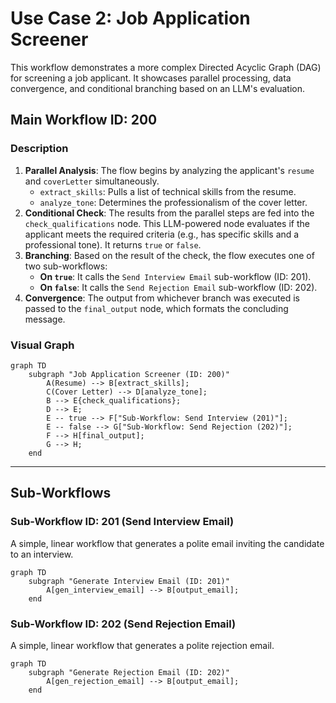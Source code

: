 # Use Case 2: Job Application Screener

This workflow demonstrates a more complex Directed Acyclic Graph (DAG) for screening a job applicant. It showcases parallel processing, data convergence, and conditional branching based on an LLM's evaluation.

## Main Workflow ID: 200

### Description

1. **Parallel Analysis**: The flow begins by analyzing the applicant's `resume` and `coverLetter` simultaneously.
    - `extract_skills`: Pulls a list of technical skills from the resume.
    - `analyze_tone`: Determines the professionalism of the cover letter.
2. **Conditional Check**: The results from the parallel steps are fed into the `check_qualifications` node. This LLM-powered node evaluates if the applicant meets the required criteria (e.g., has specific skills and a professional tone). It returns `true` or `false`.
3. **Branching**: Based on the result of the check, the flow executes one of two sub-workflows:
    - **On `true`**: It calls the `Send Interview Email` sub-workflow (ID: 201).
    - **On `false`**: It calls the `Send Rejection Email` sub-workflow (ID: 202).
4. **Convergence**: The output from whichever branch was executed is passed to the `final_output` node, which formats the concluding message.

### Visual Graph

```mermaid
graph TD
    subgraph "Job Application Screener (ID: 200)"
        A(Resume) --> B[extract_skills];
        C(Cover Letter) --> D[analyze_tone];
        B --> E{check_qualifications};
        D --> E;
        E -- true --> F["Sub-Workflow: Send Interview (201)"];
        E -- false --> G["Sub-Workflow: Send Rejection (202)"];
        F --> H[final_output];
        G --> H;
    end
```

---

## Sub-Workflows

### Sub-Workflow ID: 201 (Send Interview Email)

A simple, linear workflow that generates a polite email inviting the candidate to an interview.

```mermaid
graph TD
    subgraph "Generate Interview Email (ID: 201)"
        A[gen_interview_email] --> B[output_email];
    end
```

### Sub-Workflow ID: 202 (Send Rejection Email)

A simple, linear workflow that generates a polite rejection email.

```mermaid
graph TD
    subgraph "Generate Rejection Email (ID: 202)"
        A[gen_rejection_email] --> B[output_email];
    end
```
